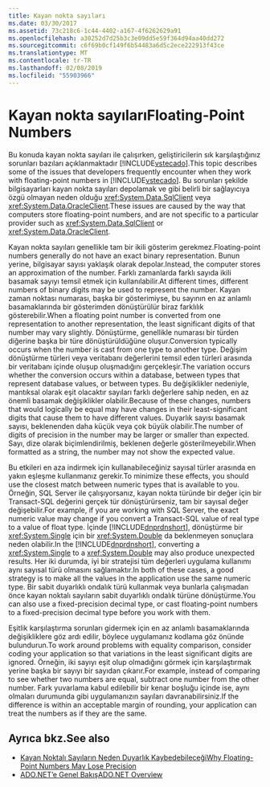 ```yaml
---
title: Kayan nokta sayıları
ms.date: 03/30/2017
ms.assetid: 73c218c6-1c44-4402-a167-4f6262629a91
ms.openlocfilehash: a30252d7d25b3c3e09dd5e59f364d94aa40dd272
ms.sourcegitcommit: c6f69b0cf149f6b54483a6d5c2ece222913f43ce
ms.translationtype: MT
ms.contentlocale: tr-TR
ms.lasthandoff: 02/08/2019
ms.locfileid: "55903966"
---
```

# <a name="floating-point-numbers"></a><span data-ttu-id="b4181-102">Kayan nokta sayıları</span><span class="sxs-lookup"><span data-stu-id="b4181-102">Floating-Point Numbers</span></span>
<span data-ttu-id="b4181-103">Bu konuda kayan nokta sayıları ile çalışırken, geliştiricilerin sık karşılaştığınız sorunları bazıları açıklanmaktadır [!INCLUDE[vstecado](../../../../includes/vstecado-md.md)].</span><span class="sxs-lookup"><span data-stu-id="b4181-103">This topic describes some of the issues that developers frequently encounter when they work with floating-point numbers in [!INCLUDE[vstecado](../../../../includes/vstecado-md.md)].</span></span> <span data-ttu-id="b4181-104">Bu sorunları şekilde bilgisayarları kayan nokta sayıları depolamak ve gibi belirli bir sağlayıcıya özgü olmayan neden olduğu <xref:System.Data.SqlClient> veya <xref:System.Data.OracleClient>.</span><span class="sxs-lookup"><span data-stu-id="b4181-104">These issues are caused by the way that computers store floating-point numbers, and are not specific to a particular provider such as <xref:System.Data.SqlClient> or <xref:System.Data.OracleClient>.</span></span>  
  
 <span data-ttu-id="b4181-105">Kayan nokta sayıları genellikle tam bir ikili gösterim gerekmez.</span><span class="sxs-lookup"><span data-stu-id="b4181-105">Floating-point numbers generally do not have an exact binary representation.</span></span> <span data-ttu-id="b4181-106">Bunun yerine, bilgisayar sayısı yaklaşık olarak depolar.</span><span class="sxs-lookup"><span data-stu-id="b4181-106">Instead, the computer stores an approximation of the number.</span></span> <span data-ttu-id="b4181-107">Farklı zamanlarda farklı sayıda ikili basamak sayıyı temsil etmek için kullanılabilir.</span><span class="sxs-lookup"><span data-stu-id="b4181-107">At different times, different numbers of binary digits may be used to represent the number.</span></span> <span data-ttu-id="b4181-108">Kayan zaman noktası numarası, başka bir gösterimiyse, bu sayının en az anlamlı basamaklarında bir gösterimden dönüştürülür biraz farklılık gösterebilir.</span><span class="sxs-lookup"><span data-stu-id="b4181-108">When a floating point number is converted from one representation to another representation, the least significant digits of that number may vary slightly.</span></span> <span data-ttu-id="b4181-109">Dönüştürme, genellikle numarası bir türden diğerine başka bir türe dönüştürüldüğüne oluşur.</span><span class="sxs-lookup"><span data-stu-id="b4181-109">Conversion typically occurs when the number is cast from one type to another type.</span></span> <span data-ttu-id="b4181-110">Değişim dönüştürme türleri veya veritabanı değerlerini temsil eden türleri arasında bir veritabanı içinde oluşup oluşmadığını gerçekleşir.</span><span class="sxs-lookup"><span data-stu-id="b4181-110">The variation occurs whether the conversion occurs within a database, between types that represent database values, or between types.</span></span> <span data-ttu-id="b4181-111">Bu değişiklikler nedeniyle, mantıksal olarak eşit olacaktır sayıları farklı değerlere sahip neden, en az önemli basamak değişiklikler olabilir.</span><span class="sxs-lookup"><span data-stu-id="b4181-111">Because of these changes, numbers that would logically be equal may have changes in their least-significant digits that cause them to have different values.</span></span> <span data-ttu-id="b4181-112">Duyarlık sayısı basamak sayısı, beklenenden daha küçük veya çok büyük olabilir.</span><span class="sxs-lookup"><span data-stu-id="b4181-112">The number of digits of precision in the number may be larger or smaller than expected.</span></span> <span data-ttu-id="b4181-113">Sayı, dize olarak biçimlendirilmiş, beklenen değerle gösterilmeyebilir.</span><span class="sxs-lookup"><span data-stu-id="b4181-113">When formatted as a string, the number may not show the expected value.</span></span>  
  
 <span data-ttu-id="b4181-114">Bu etkileri en aza indirmek için kullanabileceğiniz sayısal türler arasında en yakın eşleşme kullanmanız gerekir.</span><span class="sxs-lookup"><span data-stu-id="b4181-114">To minimize these effects, you should use the closest match between numeric types that is available to you.</span></span> <span data-ttu-id="b4181-115">Örneğin, SQL Server ile çalışıyorsanız, kayan nokta türünde bir değer için bir Transact-SQL değerini gerçek tür dönüştürürseniz, tam bir sayısal değer değişebilir.</span><span class="sxs-lookup"><span data-stu-id="b4181-115">For example, if you are working with SQL Server, the exact numeric value may change if you convert a Transact-SQL value of real type to a value of float type.</span></span> <span data-ttu-id="b4181-116">İçinde [!INCLUDE[dnprdnshort](../../../../includes/dnprdnshort-md.md)], dönüştürme bir <xref:System.Single> için bir <xref:System.Double> da beklenmeyen sonuçlara neden olabilir.</span><span class="sxs-lookup"><span data-stu-id="b4181-116">In the [!INCLUDE[dnprdnshort](../../../../includes/dnprdnshort-md.md)], converting a <xref:System.Single> to a <xref:System.Double> may also produce unexpected results.</span></span> <span data-ttu-id="b4181-117">Her iki durumda, iyi bir stratejisi tüm değerleri uygulama kullanımı aynı sayısal türü olmasını sağlamaktır.</span><span class="sxs-lookup"><span data-stu-id="b4181-117">In both of these cases, a good strategy is to make all the values in the application use the same numeric type.</span></span> <span data-ttu-id="b4181-118">Bir sabit duyarlıklı ondalık türü kullanmak veya bunlarla çalışmadan önce kayan noktalı sayıların sabit duyarlıklı ondalık türüne dönüştürme.</span><span class="sxs-lookup"><span data-stu-id="b4181-118">You can also use a fixed-precision decimal type, or cast floating-point numbers to a fixed-precision decimal type before you work with them.</span></span>  
  
 <span data-ttu-id="b4181-119">Eşitlik karşılaştırma sorunları gidermek için en az anlamlı basamaklarında değişikliklere göz ardı edilir, böylece uygulamanız kodlama göz önünde bulundurun.</span><span class="sxs-lookup"><span data-stu-id="b4181-119">To work around problems with equality comparison, consider coding your application so that variations in the least significant digits are ignored.</span></span> <span data-ttu-id="b4181-120">Örneğin, iki sayıyı eşit olup olmadığını görmek için karşılaştırmak yerine başka bir sayıyı bir sayıdan çıkarır.</span><span class="sxs-lookup"><span data-stu-id="b4181-120">For example, instead of comparing to see whether two numbers are equal, subtract one number from the other number.</span></span> <span data-ttu-id="b4181-121">Fark yuvarlama kabul edilebilir bir kenar boşluğu içinde ise, aynı olmaları durumunda gibi uygulamanızın sayıları davranabilirsiniz.</span><span class="sxs-lookup"><span data-stu-id="b4181-121">If the difference is within an acceptable margin of rounding, your application can treat the numbers as if they are the same.</span></span>  
  
## <a name="see-also"></a><span data-ttu-id="b4181-122">Ayrıca bkz.</span><span class="sxs-lookup"><span data-stu-id="b4181-122">See also</span></span>
- [<span data-ttu-id="b4181-123">Kayan Noktalı Sayıların Neden Duyarlık Kaybedebileceği</span><span class="sxs-lookup"><span data-stu-id="b4181-123">Why Floating-Point Numbers May Lose Precision</span></span>](/cpp/build/reference/why-floating-point-numbers-may-lose-precision)
- [<span data-ttu-id="b4181-124">ADO.NET’e Genel Bakış</span><span class="sxs-lookup"><span data-stu-id="b4181-124">ADO.NET Overview</span></span>](ado-net-overview.md)

